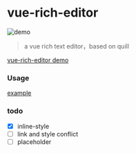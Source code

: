 # vue-rich-editor

![demo](http://olz3b8fm9.bkt.clouddn.com/17-12-26/22851530.jpg)
> a vue rich text editor，based on quill

[vue-rich-editor demo](http://realign.pw/vue-rich-editor/)

### Usage

[example](https://github.com/ReAlign/vue-rich-editor/tree/master/example)

### todo

* [x] inline-style
* [ ] link and style conflict
* [ ] placeholder

